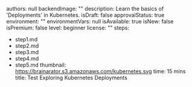 authors: null
backendImage: ""
description: Learn the basics of 'Deployments' in Kubernetes.
isDraft: false
approvalStatus: true
environment: ""
environmentVars: null
isAvailable: true
isNew: false
isPremium: false
level: beginner
license: ""
steps:
- step1.md
- step2.md
- step3.md
- step4.md
- step5.md
thumbnail: https://brainarator.s3.amazonaws.com/kubernetes.svg
time: 15 mins
title: Test Exploring Kubernetes Deployments
